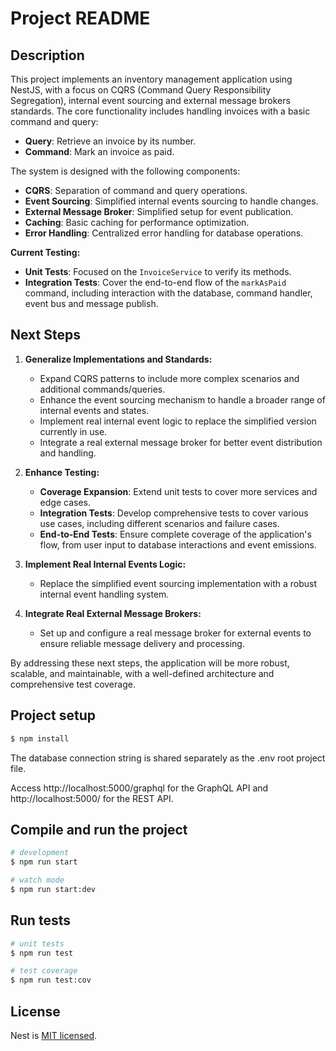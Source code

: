 # Project README

## Description

This project implements an inventory management application using NestJS, with a focus on CQRS (Command Query Responsibility Segregation), internal event sourcing and external message brokers standards. The core functionality includes handling invoices with a basic command and query:

- **Query**: Retrieve an invoice by its number.
- **Command**: Mark an invoice as paid.

The system is designed with the following components:

- **CQRS**: Separation of command and query operations.
- **Event Sourcing**: Simplified internal events sourcing to handle changes.
- **External Message Broker**: Simplified setup for event publication.
- **Caching**: Basic caching for performance optimization.
- **Error Handling**: Centralized error handling for database operations.

**Current Testing:**

- **Unit Tests**: Focused on the `InvoiceService` to verify its methods.
- **Integration Tests**: Cover the end-to-end flow of the `markAsPaid` command, including interaction with the database, command handler, event bus and message publish.

## Next Steps

1. **Generalize Implementations and Standards:**

   - Expand CQRS patterns to include more complex scenarios and additional commands/queries.
   - Enhance the event sourcing mechanism to handle a broader range of internal events and states.
   - Implement real internal event logic to replace the simplified version currently in use.
   - Integrate a real external message broker for better event distribution and handling.

2. **Enhance Testing:**

   - **Coverage Expansion**: Extend unit tests to cover more services and edge cases.
   - **Integration Tests**: Develop comprehensive tests to cover various use cases, including different scenarios and failure cases.
   - **End-to-End Tests**: Ensure complete coverage of the application's flow, from user input to database interactions and event emissions.

3. **Implement Real Internal Events Logic:**

   - Replace the simplified event sourcing implementation with a robust internal event handling system.

4. **Integrate Real External Message Brokers:**
   - Set up and configure a real message broker for external events to ensure reliable message delivery and processing.

By addressing these next steps, the application will be more robust, scalable, and maintainable, with a well-defined architecture and comprehensive test coverage.

## Project setup

```bash
$ npm install
```

The database connection string is shared separately as the .env root project file.

Access http://localhost:5000/graphql for the GraphQL API and http://localhost:5000/ for the REST API.

## Compile and run the project

```bash
# development
$ npm run start

# watch mode
$ npm run start:dev
```

## Run tests

```bash
# unit tests
$ npm run test

# test coverage
$ npm run test:cov
```

## License

Nest is [MIT licensed](https://github.com/nestjs/nest/blob/master/LICENSE).

